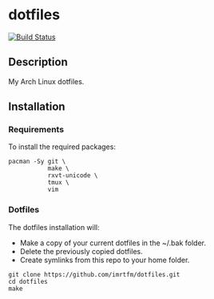 # dotfiles

[![Build Status](https://cloud.drone.io/api/badges/imrtfm/dotfiles/status.svg)](https://cloud.drone.io/imrtfm/dotfiles)

## Description

My Arch Linux dotfiles.

## Installation

### Requirements

To install the required packages:

```console
pacman -Sy git \
           make \
           rxvt-unicode \
           tmux \
           vim
```

### Dotfiles

The dotfiles installation will:

- Make a copy of your current dotfiles in the ~/.bak folder.
- Delete the previously copied dotfiles.
- Create symlinks from this repo to your home folder.

```console
git clone https://github.com/imrtfm/dotfiles.git
cd dotfiles
make
```